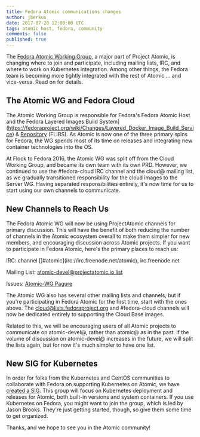 ```yaml
---
title: Fedora Atomic communications changes
author: jberkus
date: 2017-07-28 12:00:00 UTC
tags: atomic host, fedora, community
comments: false
published: true
---
```


The [Fedora Atomic Working Group](https://fedoraproject.org/wiki/Atomic_WG), a major part of Project Atomic, is changing where to join and participate, including mailing lists, IRC, and where to work on Kubernetes integration. Among other things, the Fedora team is becoming more tightly integrated with the rest of Atomic ... and vice-versa.  Read on for details.

## The Atomic WG and Fedora Cloud

The Atomic Working Group is responsible for Fedora's Fedora Atomic Host and the Fedora Layered Images Build System](https://fedoraproject.org/wiki/Changes/Layered_Docker_Image_Build_Service) & [Repository](https://fedoraproject.org/wiki/Atomic/FLIBS_Catalog) (FLIBS).  As Atomic is now one of the three primary spins for Fedora, the WG spends most of its time on releases and integrating new container technologies into the OS.

At Flock to Fedora 2016, the Atomic WG was split off from the Cloud Working Group, and became its own team with its own PRD.  However, we continued to use the #fedora-cloud IRC channel and the cloud@ mailing list, as we gradually transitioned responsibility for the cloud images to the Server WG.  Having separated responsibilities entirely, it's now time for us to start using our own channels to communicate.

## New Channels to Reach Us

The Fedora Atomic WG will now be using ProjectAtomic channels for primary discussion.  This will have the benefit of both reducing the number of channels in the Atomic ecosystem overall to make them simpler for new members, and encouraging discussion across Atomic projects.  If you want to participate in Fedora Atomic, here's the primary places to reach us:

IRC: channel []#atomic](irc://irc.freenode.net/atomic), irc.freenode.net

Mailing List: [atomic-devel@projectatomic.io list](https://lists.projectatomic.io/mailman/listinfo/atomic-devel)

Issues: [Atomic-WG Pagure](https://pagure.io/atomic-wg)

The Atomic WG also has several other mailing lists and channels, but if you're participating in Fedora Atomic for the first time, start with the ones above.  The cloud@lists.fedoraproject.org and #fedora-cloud channels will now be dedicated entirely to supporting the Cloud Base images.

Related to this, we will be encouraging users of all Atomic projects to communicate on atomic-devel@, rather than atomic@ as in the past.  If the volume of discussion on atomic-devel@ increases in the future, we will split the lists again, but for now it's much simpler to have one list.

## New SIG for Kubernetes

In order for folks from the Kubernetes and CentOS communities to collaborate with Fedora on supporting Kubernetes on Atomic, we have [created a SIG](https://pagure.io/atomic/kubernetes-sig).  This group will focus on Kubernetes deployment and releases for Atomic, both built-in versions and system containers.  If you use Kubernetes on Fedora, you might want to join the group, which is led by Jason Brooks.  They're just getting started, though, so give them some time to get organized.

Thanks, and we hope to see you in the Atomic community!
